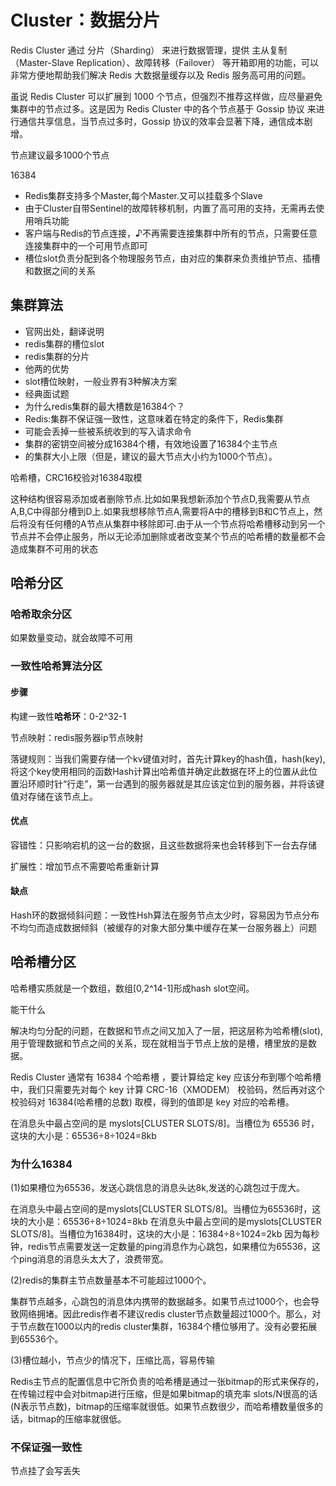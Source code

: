 # Cluster：数据分片

Redis Cluster 通过 分片（Sharding） 来进行数据管理，提供 主从复制（Master-Slave Replication）、故障转移（Failover） 等开箱即用的功能，可以非常方便地帮助我们解决 Redis 大数据量缓存以及 Redis 服务高可用的问题。

虽说 Redis Cluster 可以扩展到 1000 个节点，但强烈不推荐这样做，应尽量避免集群中的节点过多。这是因为 Redis Cluster 中的各个节点基于 Gossip 协议 来进行通信共享信息，当节点过多时，Gossip 协议的效率会显著下降，通信成本剧增。

节点建议最多1000个节点

16384

- Redis集群支持多个Master,每个Master.又可以挂载多个Slave
- 由于Cluster自带Sentinel的故障转移机制，内置了高可用的支持，无需再去使用哨兵功能
- 客户端与Redis的节点连接，♪不再需要连接集群中所有的节点，只需要任意连接集群中的一个可用节点即可
- 槽位slot负责分配到各个物理服务节点，由对应的集群来负责维护节点、插槽和数据之间的关系

## 集群算法

- 官网出处，翻译说明
- redis集群的槽位slot
- redis集群的分片
- 他两的优势
- slot槽位映射，一般业界有3种解决方案
- 经典面试题
- 为什么redis集群的最大槽数是16384个？
- Redis:集群不保证强一致性，这意味着在特定的条件下，Redis集群
- 可能会丢掉一些被系统收到的写入请求命令
- 集群的密钥空间被分成16384个槽，有效地设置了16384个主节点
- 的集群大小上限（但是，建议的最大节点大小约为1000个节点）。

哈希槽，CRC16校验对16384取模

这种结构很容易添加或者删除节点.比如如果我想新添加个节点D,我需要从节点A,B,C中得部分槽到D上.如果我想移除节点A,需要将A中的槽移到B和C节点上，然后将没有任何槽的A节点从集群中移除即可.由于从一个节点将哈希槽移动到另一个节点并不会停止服务，所以无论添加删除或者改变某个节点的哈希槽的数量都不会造成集群不可用的状态

## 哈希分区

### 哈希取余分区

如果数量变动，就会故障不可用

### 一致性哈希算法分区

#### 步骤

构建一致性**哈希环**：0-2^32-1

节点映射：redis服务器ip节点映射

落键规则：当我们需要存储一个kv键值对时，首先计算key的hash值，hash(key),将这个key使用相同的函数Hash计算出哈希值并确定此数据在环上的位置从此位置沿环顺时针“行走”，第一台遇到的服务器就是其应该定位到的服务器，并将该键值对存储在该节点上。

#### 优点

容错性：只影响宕机的这一台的数据，且这些数据将来也会转移到下一台去存储

扩展性：增加节点不需要哈希重新计算

#### 缺点

Hash环的数据倾斜问题：一致性Hsh算法在服务节点太少时，容易因为节点分布不均匀而造成数据倾斜（被缓存的对象大部分集中缓存在某一台服务器上）问题

## 哈希槽分区

哈希槽实质就是一个数组，数组[0,2^14-1]形成hash slot空间。

能干什么

解决均匀分配的问题，在数据和节点之间又加入了一层，把这层称为哈希槽(slot),用于管理数据和节点之间的关系，现在就相当于节点上放的是槽，槽里放的是数据。

Redis Cluster 通常有 16384 个哈希槽 ，要计算给定 key 应该分布到哪个哈希槽中，我们只需要先对每个 key 计算 CRC-16（XMODEM） 校验码，然后再对这个校验码对 16384(哈希槽的总数) 取模，得到的值即是 key 对应的哈希槽。

在消息头中最占空间的是 myslots[CLUSTER SLOTS/8]。当槽位为 65536 时，这块的大小是：65536÷8÷1024=8kb
### 为什么16384

(1)如果槽位为65536，发送心跳信息的消息头达8k,发送的心跳包过于庞大。

在消息头中最占空间的是myslots[CLUSTER SLOTS/8]。当槽位为65536时，这块的大小是：65536÷8÷1024=8kb
在消息头中最占空间的是myslots[CLUSTER SLOTS/8]。当槽位为16384时，这块的大小是：16384÷8÷1024=2kb
因为每秒钟，redis节点需要发送一定数量的ping消息作为心跳包，如果槽位为65536，这个ping消息的消息头太大了，浪费带宽。

(2)redis的集群主节点数量基本不可能超过1000个。

集群节点越多，心跳包的消息体内携带的数据越多。如果节点过1000个，也会导致网络拥堵。因此redis作者不建议redis cluster节点数量超过1000个。那么，对于节点数在1000以内的redis cluster集群，16384个槽位够用了。没有必要拓展到65536个。

(3)槽位越小，节点少的情况下，压缩比高，容易传输

Redis主节点的配置信息中它所负责的哈希槽是通过一张bitmap的形式来保存的，在传输过程中会对bitmap进行压缩，但是如果bitmap的填充率
slots/N很高的话(N表示节点数)，bitmap的压缩率就很低。如果节点数很少，而哈希槽数量很多的话，bitmap的压缩率就很低。

### 不保证强一致性

节点挂了会写丢失
